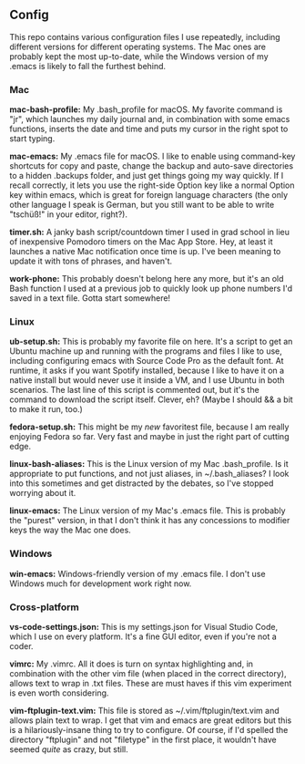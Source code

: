 ## Config

This repo contains various configuration files I use repeatedly, including different versions for different operating systems. The Mac ones are probably kept the most up-to-date, while the Windows version of my .emacs is likely to fall the furthest behind.

### Mac

**mac-bash-profile:** My .bash_profile for macOS. My favorite command is "jr", which launches my daily journal and, in combination with some emacs functions, inserts the date and time and puts my cursor in the right spot to start typing.

**mac-emacs:** My .emacs file for macOS. I like to enable using command-key shortcuts for copy and paste, change the backup and auto-save directories to a hidden .backups folder, and just get things going my way quickly. If I recall correctly, it lets you use the right-side Option key like a normal Option key within emacs, which is great for foreign language characters (the only other language I speak is German, but you still want to be able to write "tschüß!" in your editor, right?).

**timer.sh:** A janky bash script/countdown timer I used in grad school in lieu of inexpensive Pomodoro timers on the Mac App Store. Hey, at least it launches a native Mac notification once time is up. I've been meaning to update it with tons of phrases, and haven't.

**work-phone:** This probably doesn't belong here any more, but it's an old Bash function I used at a previous job to quickly look up phone numbers I'd saved in a text file. Gotta start somewhere!

### Linux

**ub-setup.sh:** This is probably my favorite file on here. It's a script to get an Ubuntu machine up and running with the programs and files I like to use, including configuring emacs with Source Code Pro as the default font. At runtime, it asks if you want Spotify installed, because I like to have it on a native install but would never use it inside a VM, and I use Ubuntu in both scenarios. The last line of this script is commented out, but it's the command to download the script itself. Clever, eh? (Maybe I should && a bit to make it run, too.)

**fedora-setup.sh:** This might be my *new* favoritest file, because I am really enjoying Fedora so far. Very fast and maybe in just the right part of cutting edge.

**linux-bash-aliases:** This is the Linux version of my Mac .bash_profile. Is it appropriate to put functions, and not just aliases, in ~/.bash_aliases? I look into this sometimes and get distracted by the debates, so I've stopped worrying about it.

**linux-emacs:** The Linux version of my Mac's .emacs file. This is probably the "purest" version, in that I don't think it has any concessions to modifier keys the way the Mac one does.

### Windows

**win-emacs:** Windows-friendly version of my .emacs file. I don't use Windows much for development work right now.

### Cross-platform

**vs-code-settings.json:** This is my settings.json for Visual Studio Code, which I use on every platform. It's a fine GUI editor, even if you're not a coder.

**vimrc:** My .vimrc. All it does is turn on syntax highlighting and, in combination with the other vim file (when placed in the correct directory), allows text to wrap in .txt files. These are must haves if this vim experiment is even worth considering.

**vim-ftplugin-text.vim:** This file is stored as ~/.vim/ftplugin/text.vim and allows plain text to wrap. I get that vim and emacs are great editors but this is a hilariously-insane thing to try to configure. Of course, if I'd spelled the directory "ftplugin" and not "filetype" in the first place, it wouldn't have seemed *quite* as crazy, but still.
